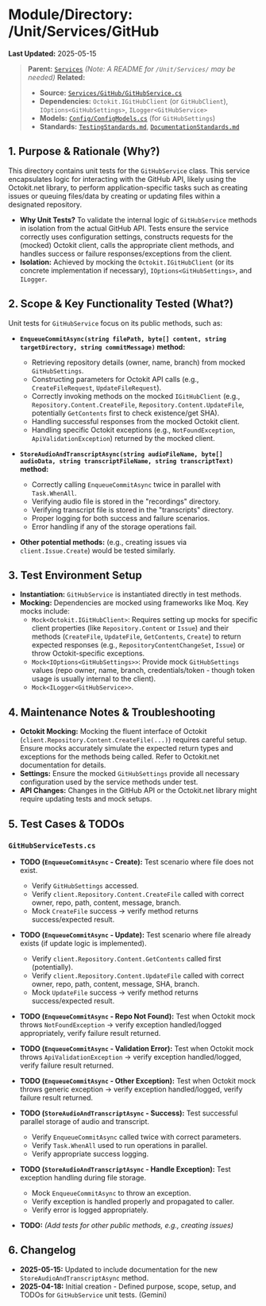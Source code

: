 # Module/Directory: /Unit/Services/GitHub

**Last Updated:** 2025-05-15

> **Parent:** [`Services`](../README.md)
> *(Note: A README for `/Unit/Services/` may be needed)*
> **Related:**
> * **Source:** [`Services/GitHub/GitHubService.cs`](../../../../api-server/Services/GitHub/GitHubService.cs)
> * **Dependencies:** `Octokit.IGitHubClient` (or `GitHubClient`), `IOptions<GitHubSettings>`, `ILogger<GitHubService>`
> * **Models:** [`Config/ConfigModels.cs`](../../../../api-server/Config/ConfigModels.cs) (for `GitHubSettings`)
> * **Standards:** [`TestingStandards.md`](../../../../Docs/Standards/TestingStandards.md), [`DocumentationStandards.md`](../../../../Docs/Development/DocumentationStandards.md)

## 1. Purpose & Rationale (Why?)

This directory contains unit tests for the `GitHubService` class. This service encapsulates logic for interacting with the GitHub API, likely using the Octokit.net library, to perform application-specific tasks such as creating issues or queuing files/data by creating or updating files within a designated repository.

* **Why Unit Tests?** To validate the internal logic of `GitHubService` methods in isolation from the actual GitHub API. Tests ensure the service correctly uses configuration settings, constructs requests for the (mocked) Octokit client, calls the appropriate client methods, and handles success or failure responses/exceptions from the client.
* **Isolation:** Achieved by mocking the `Octokit.IGitHubClient` (or its concrete implementation if necessary), `IOptions<GitHubSettings>`, and `ILogger`.

## 2. Scope & Key Functionality Tested (What?)

Unit tests for `GitHubService` focus on its public methods, such as:

* **`EnqueueCommitAsync(string filePath, byte[] content, string targetDirectory, string commitMessage)` method:**
    * Retrieving repository details (owner, name, branch) from mocked `GitHubSettings`.
    * Constructing parameters for Octokit API calls (e.g., `CreateFileRequest`, `UpdateFileRequest`).
    * Correctly invoking methods on the mocked `IGitHubClient` (e.g., `Repository.Content.CreateFile`, `Repository.Content.UpdateFile`, potentially `GetContents` first to check existence/get SHA).
    * Handling successful responses from the mocked Octokit client.
    * Handling specific Octokit exceptions (e.g., `NotFoundException`, `ApiValidationException`) returned by the mocked client.

* **`StoreAudioAndTranscriptAsync(string audioFileName, byte[] audioData, string transcriptFileName, string transcriptText)` method:**
    * Correctly calling `EnqueueCommitAsync` twice in parallel with `Task.WhenAll`.
    * Verifying audio file is stored in the "recordings" directory.
    * Verifying transcript file is stored in the "transcripts" directory.
    * Proper logging for both success and failure scenarios.
    * Error handling if any of the storage operations fail.
    
* **Other potential methods:** (e.g., creating issues via `client.Issue.Create`) would be tested similarly.

## 3. Test Environment Setup

* **Instantiation:** `GitHubService` is instantiated directly in test methods.
* **Mocking:** Dependencies are mocked using frameworks like Moq. Key mocks include:
    * `Mock<Octokit.IGitHubClient>`: Requires setting up mocks for specific client properties (like `Repository.Content` or `Issue`) and their methods (`CreateFile`, `UpdateFile`, `GetContents`, `Create`) to return expected responses (e.g., `RepositoryContentChangeSet`, `Issue`) or throw Octokit-specific exceptions.
    * `Mock<IOptions<GitHubSettings>>`: Provide mock `GitHubSettings` values (repo owner, name, branch, credentials/token - though token usage is usually internal to the client).
    * `Mock<ILogger<GitHubService>>`.

## 4. Maintenance Notes & Troubleshooting

* **Octokit Mocking:** Mocking the fluent interface of Octokit (`client.Repository.Content.CreateFile(...)`) requires careful setup. Ensure mocks accurately simulate the expected return types and exceptions for the methods being called. Refer to Octokit.net documentation for details.
* **Settings:** Ensure the mocked `GitHubSettings` provide all necessary configuration used by the service methods under test.
* **API Changes:** Changes in the GitHub API or the Octokit.net library might require updating tests and mock setups.

## 5. Test Cases & TODOs

### `GitHubServiceTests.cs`

* **TODO (`EnqueueCommitAsync` - Create):** Test scenario where file does not exist.
    * Verify `GitHubSettings` accessed.
    * Verify `client.Repository.Content.CreateFile` called with correct owner, repo, path, content, message, branch.
    * Mock `CreateFile` success -> verify method returns success/expected result.
* **TODO (`EnqueueCommitAsync` - Update):** Test scenario where file already exists (if update logic is implemented).
    * Verify `client.Repository.Content.GetContents` called first (potentially).
    * Verify `client.Repository.Content.UpdateFile` called with correct owner, repo, path, content, message, SHA, branch.
    * Mock `UpdateFile` success -> verify method returns success/expected result.
* **TODO (`EnqueueCommitAsync` - Repo Not Found):** Test when Octokit mock throws `NotFoundException` -> verify exception handled/logged appropriately, verify failure result returned.
* **TODO (`EnqueueCommitAsync` - Validation Error):** Test when Octokit mock throws `ApiValidationException` -> verify exception handled/logged, verify failure result returned.
* **TODO (`EnqueueCommitAsync` - Other Exception):** Test when Octokit mock throws generic exception -> verify exception handled/logged, verify failure result returned.

* **TODO (`StoreAudioAndTranscriptAsync` - Success):** Test successful parallel storage of audio and transcript.
    * Verify `EnqueueCommitAsync` called twice with correct parameters.
    * Verify `Task.WhenAll` used to run operations in parallel.
    * Verify appropriate success logging.
* **TODO (`StoreAudioAndTranscriptAsync` - Handle Exception):** Test exception handling during file storage.
    * Mock `EnqueueCommitAsync` to throw an exception.
    * Verify exception is handled properly and propagated to caller.
    * Verify error is logged appropriately.

* **TODO:** *(Add tests for other public methods, e.g., creating issues)*

## 6. Changelog

* **2025-05-15:** Updated to include documentation for the new `StoreAudioAndTranscriptAsync` method.
* **2025-04-18:** Initial creation - Defined purpose, scope, setup, and TODOs for `GitHubService` unit tests. (Gemini)

